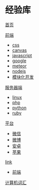 # 经验库

[首页](index.md)

[前端]()

  * [css](frontend/css.md)
  * [canvas](frontend/canvas.md)
  * [javascript](frontend/javascript.md)
  * [google](frontend/google.md)
  * [meteor](frontend/meteor.md)
  * [nodejs](frontend/nodejs.md)
  * [模块化开发](frontend/requirejs.md)

[服务器端]()

  * [linux](server/linux.md)
  * [php]()
  * [python]()
  * [ruby]()

[平台]()

  * [微信](platform/wechat.md)
  * [微博]()
  * [安卓]()
  * [苹果]()

[link]()

  * [前端](website/frontend.md)

[计算机词汇]()
